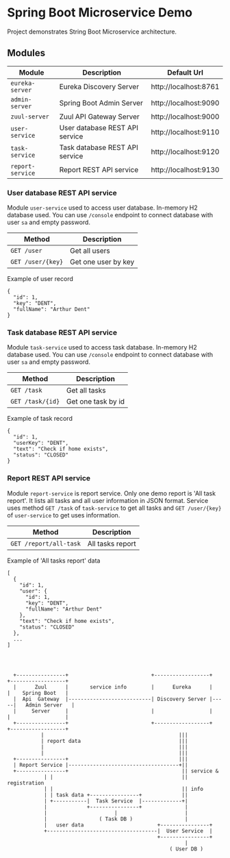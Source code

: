 # Spring Boot Microservice Demo

Project demonstrates String Boot Microservice architecture.

## Modules

| Module           | Description                    | Default Url           |
| ---------------- | ------------------------------ | --------------------- |
| `eureka-server`  | Eureka Discovery Server        | http://localhost:8761 |
| `admin-server`   | Spring Boot Admin Server       | http://localhost:9090 |
| `zuul-server`    | Zuul API Gateway Server        | http://localhost:9000 |
| `user-service`   | User database REST API service | http://localhost:9110 |
| `task-service`   | Task database REST API service | http://localhost:9120 |
| `report-service` | Report REST API service        | http://localhost:9130 |

### User database REST API service

Module `user-service` used to access user database. In-memory H2 database used.
You can use `/console` endpoint to connect database with user `sa` and empty
password.

| Method            | Description         |
| ----------------- | ------------------- |
| `GET /user`       | Get all users       | 
| `GET /user/{key}` | Get one user by key | 

Example of user record
```
{
  "id": 1,
  "key": "DENT",
  "fullName": "Arthur Dent"
}
```

### Task database REST API service

Module `task-service` used to access task database. In-memory H2 database used.
You can use `/console` endpoint to connect database with user `sa` and empty
password.

| Method            | Description         |
| ----------------- | ------------------- |
| `GET /task`       | Get all tasks       | 
| `GET /task/{id}`  | Get one task by id  | 

Example of task record
```
{
  "id": 1,
  "userKey": "DENT",
  "text": "Check if home exists",
  "status": "CLOSED"
}
```

### Report REST API service

Module `report-service` is report service. Only one demo report is 'All task
report'. It lists all tasks and all user information in JSON format.
Service uses method `GET /task` of `task-service` to get all tasks and
`GET /user/{key}` of `user-service` to get uses information.

| Method                 | Description         |
| ---------------------- | ------------------- |
| `GET /report/all-task` | All tasks report    | 

Example of 'All tasks report' data
```
[
  {
    "id": 1,
    "user": {
      "id": 1,
      "key": "DENT",
      "fullName": "Arthur Dent"
    },
    "text": "Check if home exists",
    "status": "CLOSED"
  },
  ...
]
```


```

  
  
  +----------------+                           +------------------+     +------------------+
  |      Zuul      |       service info        |      Eureka      |     |    Spring Boot   |
  |  Api  Gateway  |---------------------------| Discovery Server |-----|   Admin Server   |
  |     Server     |                           |                  |     |                  |
  +----------------+                           +------------------+     +------------------+
           |                                            |||
           | report data                                |||
           |                                            |||
           |                                            |||
  +----------------+                                    |||
  | Report Service |------------------------------------+||
  +----------------+                                     || service &
            | |                                          || registration
            | |                                          || info
            | | task data +----------------+             ||
            | +-----------|  Task Service  |-------------+|
            |             +----------------+              |
            |                      |                      |
            |                 ( Task DB )                 |
            |   user data                        +----------------+
            +------------------------------------|  User Service  |
                                                 +----------------+
                                                          |
                                                     ( User DB )
```

